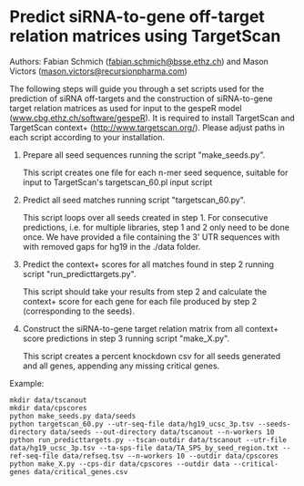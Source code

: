 # Predict siRNA-to-gene off-target relation matrices using TargetScan

Authors: Fabian Schmich (fabian.schmich@bsse.ethz.ch) and Mason Victors (mason.victors@recursionpharma.com)

The following steps will guide you through a set scripts used for the prediction of siRNA off-targets and the construction of siRNA-to-gene target relation matrices as used for input to the gespeR model (www.cbg.ethz.ch/software/gespeR). It is required to install TargetScan and TargetScan context+ (http://www.targetscan.org/). Please adjust paths in each script according to your installation.

1. Prepare all seed sequences running the script "make_seeds.py".

   This script creates one file for each n-mer seed sequence, suitable for input to TargetScan's targetscan_60.pl input script

2. Predict all seed matches running script "targetscan_60.py".

   This script loops over all seeds created in step 1. For consecutive predictions, i.e. for multiple libraries, step 1 and 2 only need to be done once. We have provided a file containing the 3' UTR sequences with with removed gaps for hg19 in the ./data folder.

3. Predict the context+ scores for all matches found in step 2 running script "run_predicttargets.py".

   This script should take your results from step 2 and calculate the context+ score for each gene for each file produced by step 2 (corresponding to the seeds).

4. Construct the siRNA-to-gene target relation matrix from all context+ score predictions in step 3 running script "make_X.py".

   This script creates a percent knockdown csv for all seeds generated and all genes, appending any missing critical genes.


Example:

```mkdir data/seeds
mkdir data/tscanout
mkdir data/cpscores
python make_seeds.py data/seeds
python targetscan_60.py --utr-seq-file data/hg19_ucsc_3p.tsv --seeds-directory data/seeds --out-directory data/tscanout --n-workers 10
python run_predicttargets.py --tscan-outdir data/tscanout --utr-file data/hg19_ucsc_3p.tsv --ta-sps-file data/TA_SPS_by_seed_region.txt --ref-seq-file data/refseq.tsv --n-workers 10 --outdir data/cpscores
python make_X.py --cps-dir data/cpscores --outdir data --critical-genes data/critical_genes.csv
